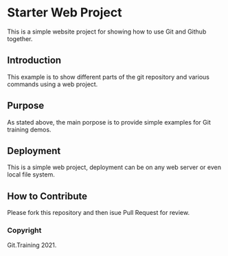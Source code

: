 # Starter Web Project

This is a simple website project for 
showing how to use Git and Github together.

## Introduction
This example is to show different parts of the
git repository and various commands
using a web project.
## Purpose

As stated above, the main porpose is to provide 
simple examples for Git training 
demos.

## Deployment
This is a simple web project, deployment 
can be on any web server or even local 
file system.
## How to Contribute
Please fork this repository and then isue Pull Request 
for review.
### Copyright
Git.Training 2021.

